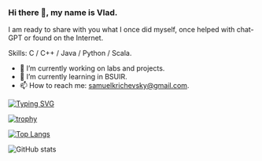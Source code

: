 ### Hi there 👋, my name is Vlad.

I am ready to share with you what I once did myself, once helped with chat-GPT or found on the Internet.

Skills: C / C++ / Java / Python / Scala.

- 🔭 I’m currently working on labs and projects. 
- 🌱 I’m currently learning in BSUIR. 
- 📫 How to reach me: samuelkrichevsky@gmail.com.

[![Typing SVG](https://readme-typing-svg.herokuapp.com?color=%2336BCF7&lines=Don't+be+sorry+to+put+your+stars+😁)](https://git.io/typing-svg)

[![trophy](https://github-profile-trophy.vercel.app/?username=oooNAKooo)](https://github.com/ryo-ma/github-profile-trophy)

[![Top Langs](https://github-readme-stats.vercel.app/api/top-langs/?username=oooNAKooo)](https://github.com/anuraghazra/github-readme-stats)

![GitHub stats](https://github-readme-stats.vercel.app/api?username=oooNAKooo&show_icons=true)  
